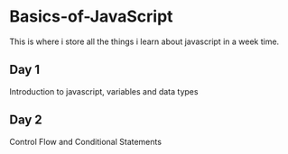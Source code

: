 # Basics-of-JavaScript

This is where i store all the things i learn about javascript in a week time. 

## Day 1

Introduction to javascript, variables and data types 

## Day 2

Control Flow and Conditional Statements